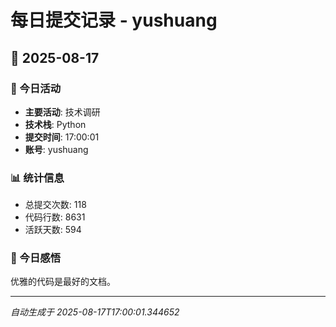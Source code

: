 # 每日提交记录 - yushuang

## 📅 2025-08-17

### 🎯 今日活动
- **主要活动**: 技术调研
- **技术栈**: Python
- **提交时间**: 17:00:01
- **账号**: yushuang

### 📊 统计信息
- 总提交次数: 118
- 代码行数: 8631
- 活跃天数: 594

### 💭 今日感悟
优雅的代码是最好的文档。

---
*自动生成于 2025-08-17T17:00:01.344652*
